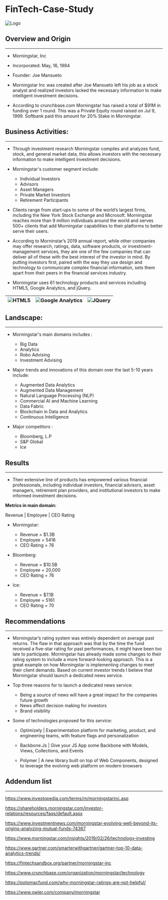 # FinTech-Case-Study
![Logo](https://www.fsnweb.com/wp-content/uploads/2017/01/morningstar-logo-768x261.jpg)
## Overview and Origin
---
* Morningstar, Inc

* Incorporated: May, 16, 1984

* Founder: Joe Mansueto

* Morningstar Inc was created after Joe Mansueto left his job as a stock analyst and realized investors lacked the necessary information to make intelligent investment decisions.

* According to crunchbase.com Morningstar has raised a total of $91M in funding over 1 round. This was a Private Equity round raised on Jul 9, 1999. Softbank paid this amount for 20% Stake in Morningstar.

## Business Activities:
---

* Through  investment research Morningstar  compiles and analyzes fund, stock, and general market data,  this allows investors with the necessary information to make intelligent investment decisions.

* Morningstar's customer segment include:
   * Individual Investors
   * Advisors
   * Asset Managers
   * Private Market Investors
   * Retirement Participants
   
* Clients range from start-ups to some of the world’s largest firms, including the New York Stock Exchange and Microsoft. Morningstar reaches more than 9 million individuals around the world and serves 500+ clients that add Morningstar capabilities to their platforms to better serve their users.

* According to Morninstar’s 2019 annual report, while other companies may offer research, ratings, data, software products, or investment-management services, they are one of the few companies that can deliver all of these with the best interest of the investor in mind. By putting investors first, paired with the way they use design and technology to communicate complex financial information, sets them apart from their peers in the financial services industry.

* Morningstar uses 61 technology products and services including HTML5, Google Analytics, and jQuery.

| ![HTML5](https://icon-library.com/images/html5-icon/html5-icon-0.jpg)| ![Google Analytics](https://img.favpng.com/23/8/8/google-logo-google-analytics-png-favpng-362QrWkh2Bv4z8B5AhFF9n5yk_t.jpg) | ![JQuery](https://d1yjjnpx0p53s8.cloudfront.net/styles/logo-thumbnail/s3/092011/jquery.png?itok=Yh7GpHmE) |
|:---:|:---:|:---:|

## Landscape:
---

* Morningstar's main domains includes :
    * Big Data 
    * Analytics 
    * Robo Advising
    * Investment Advising


* Major trends and innovations of this domain over the last 5-10 years include:
    * Augmented Data Analytics
    * Augmented Data Management
    * Natural Language Processing (NLP)
    * Commercial AI and Machine Learning
    * Data Fabric
    * Blockchain in Data and Analytics
    * Continuous Intelligence


* Major competitors :
    * Bloomberg, L.P
    * S&P Global
    * Ice

## Results
---

* Their extensive line of products has empowered various financial professionals, including individual investors, financial advisors, asset managers, retirement plan providers, and institutional investors to make informed investment decisions.

**Metrics in main domain:** 

Revenue | Employee | CEO Rating

  * Morningstar:
    * Revenue = $1.3B
    * Employee = 5416
    * CEO Rating = 76

  * Bloomberg:
    * Revenue = $10.5B
    * Employee = 20,000
    * CEO Rating = 76
    
  * Ice:
    * Revenue = $7.1B
    * Employee = 5161
    * CEO Rating = 70
    
## Recommendations
---

* Morningstar’s rating system  was entirely dependent on average past returns. The flaw in that approach was that by the time the fund received a five-star rating for past performances, it might have been too late to participate. Morningstar has already made some changes to their rating system to include a more forward-looking approach. This is a great example on how Morningstar is implementing changes to meet their client demands. Based on current investor trends I believe that Morningstar should launch a dedicated news service. 

* Top three reasons for to launch a dedicated news service:
    * Being a source of news will have a great impact for the companies future growth
    * News affect decision making for investors
    * Brand visibility

* Some of technologies proposed for this service: 

  * Optimizely | Experimentation platform for marketing, product, and engineering teams, with feature flags and personalization

  * Backbone.Js | Give your JS App some Backbone with Models, Views, Collections, and Events

  * Polymer | A new library built on top of Web Components, designed to leverage the evolving web platform on modern browsers

## Addendum list 
---
https://www.investopedia.com/terms/m/morningstarinc.asp

https://shareholders.morningstar.com/investor-relations/resources/faqs/default.aspx

https://www.investmentnews.com/morningstar-evolving-well-beyond-its-origins-analyzing-mutual-funds-74367

https://www.morningstar.com/insights/2019/02/26/technology-investing

https://www.gartner.com/smarterwithgartner/gartner-top-10-data-analytics-trends/ 

https://fintechsandbox.org/partner/morningstar-inc

https://www.crunchbase.com/organization/morningstar/technology

https://potomacfund.com/why-morningstar-ratings-are-not-helpful/

https://www.owler.com/company/morningstar

    
    


